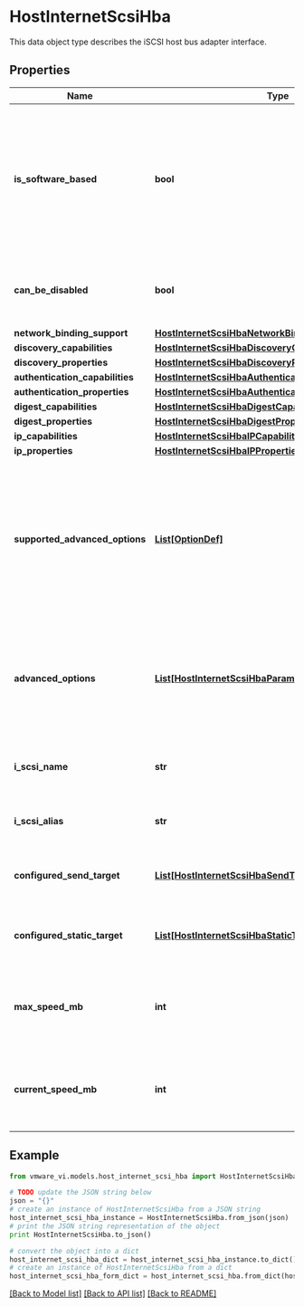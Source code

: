 # HostInternetScsiHba

This data object type describes the iSCSI host bus adapter interface. 

## Properties
Name | Type | Description | Notes
------------ | ------------- | ------------- | -------------
**is_software_based** | **bool** | True if this host bus adapter is a software based initiator utilizing the hosting system&#39;s existing TCP/IP network connection  | 
**can_be_disabled** | **bool** | Can this adapter be disabled  ***Since:*** vSphere API 5.0  | [optional] 
**network_binding_support** | [**HostInternetScsiHbaNetworkBindingSupportTypeEnum**](HostInternetScsiHbaNetworkBindingSupportTypeEnum.md) |  | [optional] 
**discovery_capabilities** | [**HostInternetScsiHbaDiscoveryCapabilities**](HostInternetScsiHbaDiscoveryCapabilities.md) |  | 
**discovery_properties** | [**HostInternetScsiHbaDiscoveryProperties**](HostInternetScsiHbaDiscoveryProperties.md) |  | 
**authentication_capabilities** | [**HostInternetScsiHbaAuthenticationCapabilities**](HostInternetScsiHbaAuthenticationCapabilities.md) |  | 
**authentication_properties** | [**HostInternetScsiHbaAuthenticationProperties**](HostInternetScsiHbaAuthenticationProperties.md) |  | 
**digest_capabilities** | [**HostInternetScsiHbaDigestCapabilities**](HostInternetScsiHbaDigestCapabilities.md) |  | [optional] 
**digest_properties** | [**HostInternetScsiHbaDigestProperties**](HostInternetScsiHbaDigestProperties.md) |  | [optional] 
**ip_capabilities** | [**HostInternetScsiHbaIPCapabilities**](HostInternetScsiHbaIPCapabilities.md) |  | 
**ip_properties** | [**HostInternetScsiHbaIPProperties**](HostInternetScsiHbaIPProperties.md) |  | 
**supported_advanced_options** | [**List[OptionDef]**](OptionDef.md) | A list of supported key/value pair advanced options for the host bus adapter including their type information.  ***Since:*** vSphere API 4.0  | [optional] 
**advanced_options** | [**List[HostInternetScsiHbaParamValue]**](HostInternetScsiHbaParamValue.md) | A list of the current options settings for the host bus adapter.  ***Since:*** vSphere API 4.0  | [optional] 
**i_scsi_name** | **str** | The iSCSI name of this host bus adapter.  | 
**i_scsi_alias** | **str** | The iSCSI alias of this host bus adapter.  | [optional] 
**configured_send_target** | [**List[HostInternetScsiHbaSendTarget]**](HostInternetScsiHbaSendTarget.md) | The configured iSCSI send target entries.  | [optional] 
**configured_static_target** | [**List[HostInternetScsiHbaStaticTarget]**](HostInternetScsiHbaStaticTarget.md) | The configured iSCSI static target entries.  | [optional] 
**max_speed_mb** | **int** | The maximum supported link speed of the port in megabits per second.  | [optional] 
**current_speed_mb** | **int** | The Current operating link speed of the port in megabits per second.  | [optional] 

## Example

```python
from vmware_vi.models.host_internet_scsi_hba import HostInternetScsiHba

# TODO update the JSON string below
json = "{}"
# create an instance of HostInternetScsiHba from a JSON string
host_internet_scsi_hba_instance = HostInternetScsiHba.from_json(json)
# print the JSON string representation of the object
print HostInternetScsiHba.to_json()

# convert the object into a dict
host_internet_scsi_hba_dict = host_internet_scsi_hba_instance.to_dict()
# create an instance of HostInternetScsiHba from a dict
host_internet_scsi_hba_form_dict = host_internet_scsi_hba.from_dict(host_internet_scsi_hba_dict)
```
[[Back to Model list]](../README.md#documentation-for-models) [[Back to API list]](../README.md#documentation-for-api-endpoints) [[Back to README]](../README.md)


